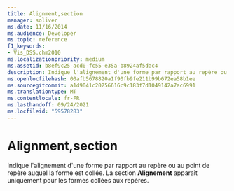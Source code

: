```yaml
---
title: Alignment,section
manager: soliver
ms.date: 11/16/2014
ms.audience: Developer
ms.topic: reference
f1_keywords:
- Vis_DSS.chm2010
ms.localizationpriority: medium
ms.assetid: b8ef9c25-acd0-fc55-e35a-b8924af5dac4
description: Indique l'alignement d'une forme par rapport au repère ou au point de repère auquel la forme est collée. La section Alignment n'apparaît que pour des formes collées aux repères.
ms.openlocfilehash: 00afb5678820a1f90fb9fe211b99b672ea58b1ee
ms.sourcegitcommit: a1d9041c20256616c9c183f7d1049142a7ac6991
ms.translationtype: MT
ms.contentlocale: fr-FR
ms.lasthandoff: 09/24/2021
ms.locfileid: "59578283"
---
```

# <a name="alignment-section"></a>Alignment,section

Indique l'alignement d'une forme par rapport au repère ou au point de repère auquel la forme est collée. La section **Alignement** apparaît uniquement pour les formes collées aux repères. 
  

